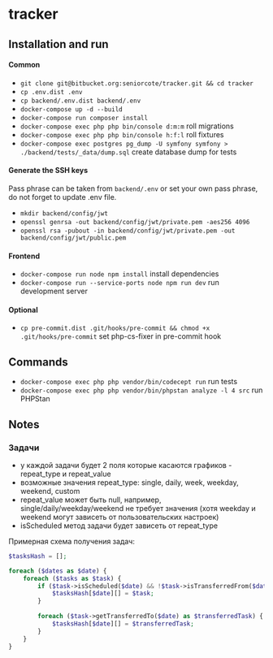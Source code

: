 # tracker

## Installation and run

#### Common

- `git clone git@bitbucket.org:seniorcote/tracker.git && cd tracker`
- `cp .env.dist .env`
- `cp backend/.env.dist backend/.env`
- `docker-compose up -d --build`
- `docker-compose run composer install`
- `docker-compose exec php php bin/console d:m:m` roll migrations
- `docker-compose exec php php bin/console h:f:l` roll fixtures
- `docker-compose exec postgres pg_dump -U symfony symfony > ./backend/tests/_data/dump.sql` create database dump for tests

#### Generate the SSH keys

Pass phrase can be taken from `backend/.env` or set your own pass phrase, do not forget to update .env file.

- `mkdir backend/config/jwt`
- `openssl genrsa -out backend/config/jwt/private.pem -aes256 4096`
- `openssl rsa -pubout -in backend/config/jwt/private.pem -out backend/config/jwt/public.pem`

#### Frontend

- `docker-compose run node npm install` install dependencies
- `docker-compose run --service-ports node npm run dev` run development server

#### Optional

- `cp pre-commit.dist .git/hooks/pre-commit && chmod +x .git/hooks/pre-commit` set php-cs-fixer in pre-commit hook

## Commands

- `docker-compose exec php php vendor/bin/codecept run` run tests
- `docker-compose exec php php vendor/bin/phpstan analyze -l 4 src` run PHPStan

## Notes

### Задачи

- у каждой задачи будет 2 поля которые касаются графиков - repeat_type и repeat_value
- возможные значения repeat_type: single, daily, week, weekday, weekend, custom
- repeat_value может быть null, например, single/daily/weekday/weekend не требует значения (хотя weekday и weekend могут зависеть от пользовательских настроек)
- isScheduled метод задачи будет зависеть от repeat_type

Примерная схема получения задач:

```php
$tasksHash = [];

foreach ($dates as $date) {
    foreach ($tasks as $task) {
        if ($task->isScheduled($date) && !$task->isTransferredFrom($date)) {
            $tasksHash[$date][] = $task;
        }
        
        foreach ($task->getTransferredTo($date) as $transferredTask) {
            $tasksHash[$date][] = $transferredTask;
        }
    }
}
```